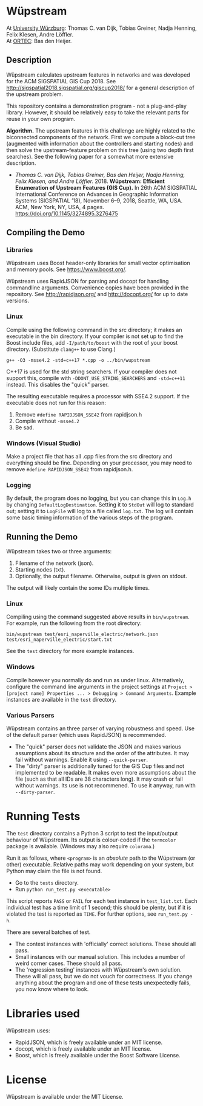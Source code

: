 # Wüpstream

At [University Würzburg](http://www1.informatik.uni-wuerzburg.de/):
Thomas C. van Dijk,
Tobias Greiner,
Nadja Henning,
Felix Klesen,
Andre Löffler.  
At [ORTEC](http://www.ortec.com/):
Bas den Heijer.

## Description

Wüpstream calculates upstream features in networks and was developed for the ACM SIGSPATIAL GIS Cup 2018.
See http://sigspatial2018.sigspatial.org/giscup2018/ for a general description of the upstream problem.

This repository contains a demonstration program - not a plug-and-play library.
However, it should be relatively easy to take the relevant parts for reuse in your own program.

**Algorithm.**
The upstream features in this challenge are highly related to the biconnected components of the network.
First we compute a block-cut tree (augmented with information about the controllers and starting nodes) and then solve the upstream-feature problem on this tree (using two depth first searches).
See the following paper for a somewhat more extensive description.

* *Thomas C. van Dijk, Tobias Greiner, Bas den Heijer, Nadja Henning, Felix
Klesen, and Andre Löffler.* 2018. **Wüpstream: Efficient Enumeration of Upstream
Features (GIS Cup).** In 26th ACM SIGSPATIAL International Conference
on Advances in Geographic Information Systems (SIGSPATIAL ’18),
November 6–9, 2018, Seattle, WA, USA. ACM, New York, NY, USA, 4 pages.
https://doi.org/10.1145/3274895.3276475

## Compiling the Demo

### Libraries

Wüpstream uses Boost header-only libraries for small vector optimisation and memory pools.
See https://www.boost.org/.

Wüpstream uses RapidJSON for parsing and docopt for handling commandline arguments.
Convenience copies have been provided in the repository.
See http://rapidjson.org/ and http://docopt.org/ for up to date versions.

### Linux

Compile using the following command in the src directory; it makes an executable in the bin directory.
If your compiler is not set up to find the Boost include files, add `-I/path/to/boost` with the root of your boost directory.
(Substitute `clang++` to use Clang.)

~~~
g++ -O3 -msse4.2 -std=c++17 *.cpp -o ../bin/wupstream
~~~

C++17 is used for the std string searchers.
If your compiler does not support this, compile with `-DDONT_USE_STRING_SEARCHERS` and `-std=c++11` instead.
This disables the "quick" parser.

The resulting executable requires a processor with SSE4.2 support. If the executable does not run for this reason:

1. Remove `#define RAPIDJSON_SSE42` from rapidjson.h
2. Compile without `-msse4.2`
3. Be sad.

### Windows (Visual Studio)

Make a project file that has all .cpp files from the src directory and everything should be fine.
Depending on your processor, you may need to remove `#define RAPIDJSON_SSE42` from rapidjson.h.

### Logging

By default, the program does no logging, but you can change this in `Log.h` by changing `DefaultLogDestination`.
Setting it to `StdOut` will log to standard out; setting it to `LogFile` will log to a file called `log.txt`.
The log will contain some basic timing information of the various steps of the program.


## Running the Demo

Wüpstream takes two or three arguments:

1. Filename of the network (json).
2. Starting nodes (txt).
3. Optionally, the output filename. Otherwise, output is given on stdout.

The output will likely contain the some IDs multiple times.

### Linux

Compiling using the command suggested above results in `bin/wupstream`.
For example, run the following from the root directory:
~~~
bin/wupstream test/esri_naperville_electric/network.json test/esri_naperville_electric/start.txt
~~~
See the `test` directory for more example instances.

### Windows

Compile however you normally do and run as under linux.
Alternatively, configure the command line arguments in the project settings at
`Project > [project name] Properties ... > Debugging > Command Arguments`.
Example instances are available in the `test` directory.

### Various Parsers

Wüpstream contains an three parser of varying robustness and speed.
Use of the default parser (which uses RapidJSON) is recommended.

* The "quick" parser does not validate the JSON and makes various assumptions about its structure and the order of the attributes. It may fail without warnings. Enable it using `--quick-parser`.
* The "dirty" parser is additionally tuned for the GIS Cup files and not implemented to be readable. It makes even more assumptions about the file (such as that all IDs are 38 characters long). It may crash or fail without warnings. Its use is not recommened. To use it anyway, run with `--dirty-parser`.

# Running Tests

The `test` directory contains a Python 3 script to test the input/output behaviour of Wüpstream.
Its output is colour-coded if the `termcolor` package is available.
(Windows may also require `colorama`.)

Run it as follows, where `<program>` is an *absolute* path to the Wüpstream (or other) executable.
Relative paths may work depending on your system, but Python may claim the file is not found.

* Go to the `tests` directory.
* Run `python run_test.py <executable>`

This script reports `PASS` or `FAIL` for each test instance in `test_list.txt`.
Each individual test has a time limit of 1 second; this should be plenty, but if it is violated the test is reported as `TIME`.
For further options, see `run_test.py -h`.

There are several batches of test.

* The contest instances with 'officially' correct solutions.  These should all pass.
* Small instances with our manual solution.  This includes a number of weird corner cases.  These should all pass.
* The 'regression testing' instances with Wüpstream's own solution.  These will all pass, but we do not vouch for correctness.  If you change anything about the program and one of these tests unexpectedly fails, you now know where to look.

# Libraries used

Wüpstream uses:

* RapidJSON, which is freely available under an MIT license.
* docopt, which is freely available under an MIT license.
* Boost, which is freely available under the Boost Software License.

# License

Wüpstream is available under the MIT License.
